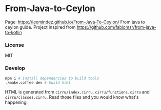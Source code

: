 

# From-Java-to-Ceylon
Page: https://leomindez.github.io/From-Java-To-Ceylon/
From java to ceylon guide. Project inspired from https://github.com/fabiomsr/from-java-to-kotlin

### License

MIT

### Develop

```bash
npm i # install dependencies to build tools
./make.coffee dev # build html
```

HTML is generated from `cirru/index.cirru`, `cirru/functions.cirru` and `cirru/classes.cirru`.
Read those files and you would know what's happening.

